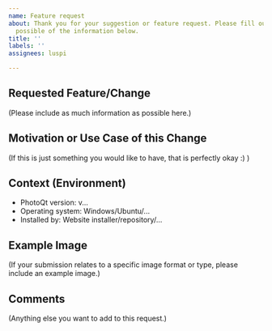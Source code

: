 ```yaml
---
name: Feature request
about: Thank you for your suggestion or feature request. Please fill out as much as
  possible of the information below.
title: ''
labels: ''
assignees: luspi

---
```


## Requested Feature/Change

(Please include as much information as possible here.)

## Motivation or Use Case of this Change

(If this is just something you would like to have, that is perfectly okay :) )

## Context (Environment)

- PhotoQt version: v...
- Operating system: Windows/Ubuntu/...
- Installed by: Website installer/repository/...

## Example Image

(If your submission relates to a specific image format or type, please include an example image.)

## Comments

(Anything else you want to add to this request.)
